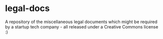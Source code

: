 legal-docs
==========

A repository of the miscellaneous legal documents which might be required by a startup tech company - all released under a Creative Commons license :)
